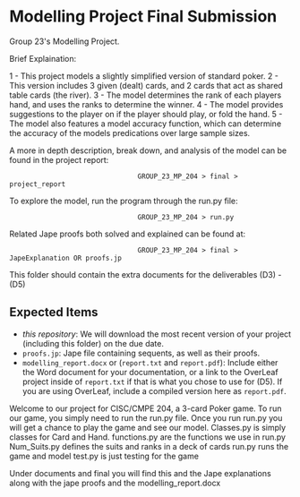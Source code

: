 # Modelling Project Final Submission

Group 23's Modelling Project.

Brief Explaination: 

1 - This project models a slightly simplified version of standard poker. 
2 - This version includes 3 given (dealt) cards, and 2 cards that act as shared table cards (the river).
3 - The model determines the rank of each players hand, and uses the ranks to determine the winner.
4 - The model provides suggestions to the player on if the player should play, or fold the hand.
5 - The model also features a model accuracy function, which can determine the accuracy of the models predications over large sample sizes.

A more in depth description, break down, and analysis of the model can be found in the project report:

                                    GROUP_23_MP_204 > final > project_report

To explore the model, run the program through the run.py file:

                                    GROUP_23_MP_204 > run.py

Related Jape proofs both solved and explained can be found at:

                                    GROUP_23_MP_204 > final > JapeExplanation OR proofs.jp




















This folder should contain the extra documents for the deliverables (D3) - (D5)

## Expected Items

* *this repository*: We will download the most recent version of your project (including this folder) on the due date.
* `proofs.jp`: Jape file containing sequents, as well as their proofs.
* `modelling_report.docx` or (`report.txt` and `report.pdf`): Include either the Word document for your documentation, or a link to the OverLeaf project inside of `report.txt` if that is what you chose to use for (D5). If you are using OverLeaf, include a compiled version here as `report.pdf`.


Welcome to our project for CISC/CMPE 204, a 3-card Poker game.
To run our game, you simply need to run the run.py file. Once you run run.py you will get a chance to play the game and see our model.
Classes.py is simply classes for Card and Hand.
functions.py are the functions we use in run.py
Num_Suits.py defines the suits and ranks in a deck of cards
run.py runs the game and model
test.py is just testing for the game

Under documents and final you will find this and the Jape explanations along with the jape proofs and the modelling_report.docx